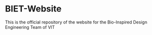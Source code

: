 # BIET-Website

This is the official repository of the website for the Bio-Inspired Design Engineering Team of VIT
